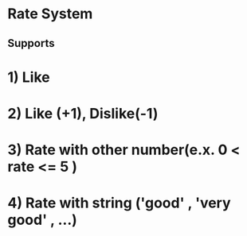 # Rate System

## Supports

# 1) Like
# 2) Like (+1), Dislike(-1)
# 3) Rate with other number(e.x. 0 < rate <= 5 )
# 4) Rate with string ('good' , 'very good' , ...)

